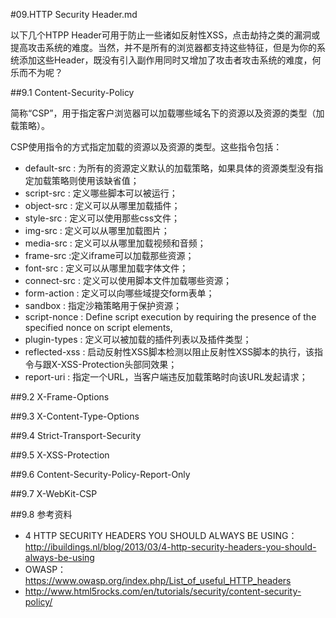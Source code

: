 #09.HTTP Security Header.md

  以下几个HTPP Header可用于防止一些诸如反射性XSS，点击劫持之类的漏洞或提高攻击系统的难度。当然，并不是所有的浏览器都支持这些特征，但是为你的系统添加这些Header，既没有引入副作用同时又增加了攻击者攻击系统的难度，何乐而不为呢？

##9.1 Content-Security-Policy

  简称“CSP”，用于指定客户浏览器可以加载哪些域名下的资源以及资源的类型（加载策略）。
  
  CSP使用指令的方式指定加载的资源以及资源的类型。这些指令包括：
  
  * default-src : 为所有的资源定义默认的加载策略，如果具体的资源类型没有指定加载策略则使用该缺省值；
  * script-src : 定义哪些脚本可以被运行；
  * object-src : 定义可以从哪里加载插件；
  * style-src : 定义可以使用那些css文件；
  * img-src : 定义可以从哪里加载图片；
  * media-src : 定义可以从哪里加载视频和音频；
  * frame-src :定义iframe可以加载那些资源；
  * font-src : 定义可以从哪里加载字体文件；
  * connect-src : 定义可以使用脚本文件加载哪些资源；
  * form-action : 定义可以向哪些域提交form表单；
  * sandbox : 指定沙箱策略用于保护资源；
  * script-nonce : Define script execution by requiring the presence of the specified nonce on script elements,
  * plugin-types : 定义可以被加载的插件列表以及插件类型；
  * reflected-xss : 启动反射性XSS脚本检测以阻止反射性XSS脚本的执行，该指令与跟X-XSS-Protection头部同效果；
  * report-uri : 指定一个URL，当客户端违反加载策略时向该URL发起请求；

##9.2 X-Frame-Options

##9.3 X-Content-Type-Options

##9.4 Strict-Transport-Security

##9.5 X-XSS-Protection

##9.6 Content-Security-Policy-Report-Only

##9.7 X-WebKit-CSP

##9.8 参考资料
 * 4 HTTP SECURITY HEADERS YOU SHOULD ALWAYS BE USING：http://ibuildings.nl/blog/2013/03/4-http-security-headers-you-should-always-be-using
 * OWASP：https://www.owasp.org/index.php/List_of_useful_HTTP_headers
 * http://www.html5rocks.com/en/tutorials/security/content-security-policy/
